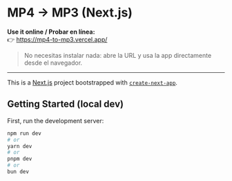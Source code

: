 # MP4 → MP3 (Next.js)

**Use it online / Probar en línea:**  
👉 https://mp4-to-mp3.vercel.app/

> No necesitas instalar nada: abre la URL y usa la app directamente desde el navegador.

---

This is a [Next.js](https://nextjs.org) project bootstrapped with [`create-next-app`](https://nextjs.org/docs/app/api-reference/cli/create-next-app).

## Getting Started (local dev)

First, run the development server:

```bash
npm run dev
# or
yarn dev
# or
pnpm dev
# or
bun dev
